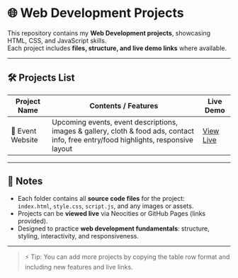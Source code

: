 # 🌐 Web Development Projects

This repository contains my **Web Development projects**, showcasing HTML, CSS, and JavaScript skills.  
Each project includes **files, structure, and live demo links** where available.

---

## 🛠️ Projects List

| Project Name | Contents / Features | Live Demo |
|--------------|-------------------|-----------|
| 🎉 Event Website | Upcoming events, event descriptions, images & gallery, cloth & food ads, contact info, free entry/food highlights, responsive layout | [View Live](https://your-neocities-link.neocities.org) |


---

## 📁 Notes
- Each folder contains all **source code files** for the project:  
  `index.html`, `style.css`, `script.js`, and any images or assets.
- Projects can be **viewed live** via Neocities or GitHub Pages (links provided).  
- Designed to practice **web development fundamentals**: structure, styling, interactivity, and responsiveness.

---

> ⚡ Tip: You can add more projects by copying the table row format and including new features and live links.
